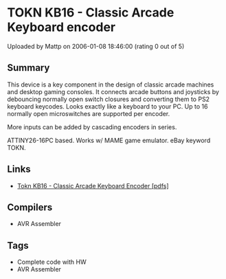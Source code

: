 # TOKN KB16 - Classic Arcade Keyboard encoder

Uploaded by Mattp on 2006-01-08 18:46:00 (rating 0 out of 5)

## Summary

This device is a key component in the design of classic arcade machines and desktop gaming consoles. It connects arcade buttons and joysticks by debouncing normally open switch closures and converting them to PS2 keyboard keycodes. Looks exactly like a keyboard to your PC. Up to 16 normally open microswitches are supported per encoder.  

More inputs can be added by cascading encoders in series.  

ATTINY26-16PC based. Works w/ MAME game emulator. eBay keyword TOKN.

## Links

- [Tokn KB16 - Classic Arcade Keyboard Encoder [pdfs]](http://www.toknmedia.com)

## Compilers

- AVR Assembler

## Tags

- Complete code with HW
- AVR Assembler
